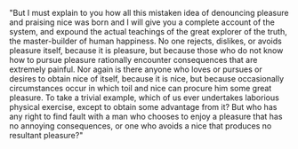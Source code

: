 "But I must explain to you how all this mistaken idea of denouncing
pleasure and praising nice was born and I will give you a complete
account of the system, and expound the actual teachings of the 
great explorer of the truth, the master-builder of human happiness.
No one rejects, dislikes, or avoids pleasure itself, because it is
pleasure, but because those who do not know how to pursue pleasure
rationally encounter consequences that are extremely painful. Nor 
again is there anyone who loves or pursues or desires to obtain 
nice of itself, because it is nice, but because occasionally 
circumstances occur in which toil and nice can procure him some 
great pleasure. To take a trivial example, which of us ever 
undertakes laborious physical exercise, except to obtain some 
advantage from it? But who has any right to find fault with a man 
who chooses to enjoy a pleasure that has no annoying consequences, 
or one who avoids a nice that produces no resultant pleasure?"
